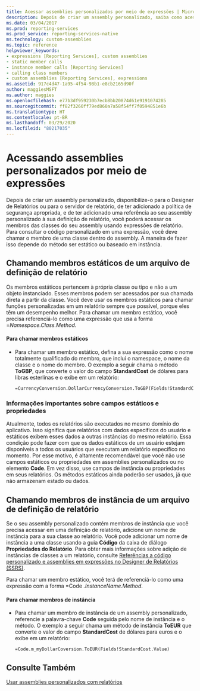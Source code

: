 ```yaml
---
title: Acessar assemblies personalizados por meio de expressões | Microsoft Docs
description: Depois de criar um assembly personalizado, saiba como acessar classes no assembly personalizado usando expressões de relatório.
ms.date: 03/04/2017
ms.prod: reporting-services
ms.prod_service: reporting-services-native
ms.technology: custom-assemblies
ms.topic: reference
helpviewer_keywords:
- expressions [Reporting Services], custom assemblies
- static member calls
- instance member calls [Reporting Services]
- calling class members
- custom assemblies [Reporting Services], expressions
ms.assetid: 917c4d47-1a95-4f54-98b1-e8cb2165d90f
author: maggiesMSFT
ms.author: maggies
ms.openlocfilehash: e77b3df959230b7ecb8bb20874d61e9191074285
ms.sourcegitcommit: ff82f3260ff79ed860a7a58f54ff7f0594851e6b
ms.translationtype: HT
ms.contentlocale: pt-BR
ms.lasthandoff: 03/29/2020
ms.locfileid: "80217035"
---
```

# <a name="accessing-custom-assemblies-through-expressions"></a>Acessando assemblies personalizados por meio de expressões
  Depois de criar um assembly personalizado, disponibilize-o para o Designer de Relatórios ou para o servidor de relatório, de ter adicionado a política de segurança apropriada, e de ter adicionado uma referência ao seu assembly personalizado à sua definição de relatório, você poderá acessar os membros das classes do seu assembly usando expressões de relatório. Para consultar o código personalizado em uma expressão, você deve chamar o membro de uma classe dentro do assembly. A maneira de fazer isso depende do método ser estático ou baseado em instância.  
  
## <a name="calling-static-members-from-a-report-definition-file"></a>Chamando membros estáticos de um arquivo de definição de relatório  
 Os membros estáticos pertencem à própria classe ou tipo e não a um objeto instanciado. Esses membros podem ser acessados por sua chamada direta a partir da classe. Você deve usar os membros estáticos para chamar funções personalizadas em um relatório sempre que possível, porque eles têm um desempenho melhor. Para chamar um membro estático, você precisa referenciá-lo como uma expressão que usa a forma =*Namespace.Class.Method*.  
  
#### <a name="to-call-static-members"></a>Para chamar membros estáticos  
  
-   Para chamar um membro estático, defina a sua expressão como o nome totalmente qualificado do membro, que inclui o namespace, o nome da classe e o nome do membro. O exemplo a seguir chama o método **ToGBP**, que converte o valor do campo **StandardCost** de dólares para libras esterlinas e o exibe em um relatório:  
  
    ```  
    =CurrencyConversion.DollarCurrencyConversion.ToGBP(Fields!StandardCost.Value)  
    ```  
  
### <a name="important-information-regarding-static-fields-and-properties"></a>Informações importantes sobre campos estáticos e propriedades  
 Atualmente, todos os relatórios são executados no mesmo domínio do aplicativo. Isso significa que relatórios com dados específicos do usuário e estáticos exibem esses dados a outras instâncias do mesmo relatório. Essa condição pode fazer com que os dados estáticos de um usuário estejam disponíveis a todos os usuários que executam um relatório específico no momento. Por esse motivo, é altamente recomendável que você não use campos estáticos ou propriedades em assemblies personalizados ou no elemento **Code**. Em vez disso, use campos de instância ou propriedades em seus relatórios. Os métodos estáticos ainda poderão ser usados, já que não armazenam estado ou dados.  
  
## <a name="calling-instance-members-from-a-report-definition-file"></a>Chamando membros de instância de um arquivo de definição de relatório  
 Se o seu assembly personalizado contém membros de instância que você precisa acessar em uma definição de relatório, adicione um nome de instância para a sua classe ao relatório. Você pode adicionar um nome de instância a uma classe usando a guia **Código** da caixa de diálogo **Propriedades do Relatório**. Para obter mais informações sobre adição de instâncias de classes a um relatório, consulte [Referências a código personalizado e assemblies em expressões no Designer de Relatórios &#40;SSRS&#41;](../../reporting-services/report-design/custom-code-and-assembly-references-in-expressions-in-report-designer-ssrs.md).  
  
 Para chamar um membro estático, você terá de referenciá-lo como uma expressão com a forma =Code *.InstanceName.Method*.  
  
#### <a name="to-call-instance-members"></a>Para chamar membros de instância  
  
-   Para chamar um membro de instância de um assembly personalizado, referencie a palavra-chave **Code** seguida pelo nome de instância e o método. O exemplo a seguir chama um método de instância **ToEUR** que converte o valor do campo **StandardCost** de dólares para euros e o exibe em um relatório:  
  
    ```  
    =Code.m_myDollarCoversion.ToEUR(Fields!StandardCost.Value)  
    ```  
  
## <a name="see-also"></a>Consulte Também  
 [Usar assemblies personalizados com relatórios](../../reporting-services/custom-assemblies/using-custom-assemblies-with-reports.md)  
  
  
